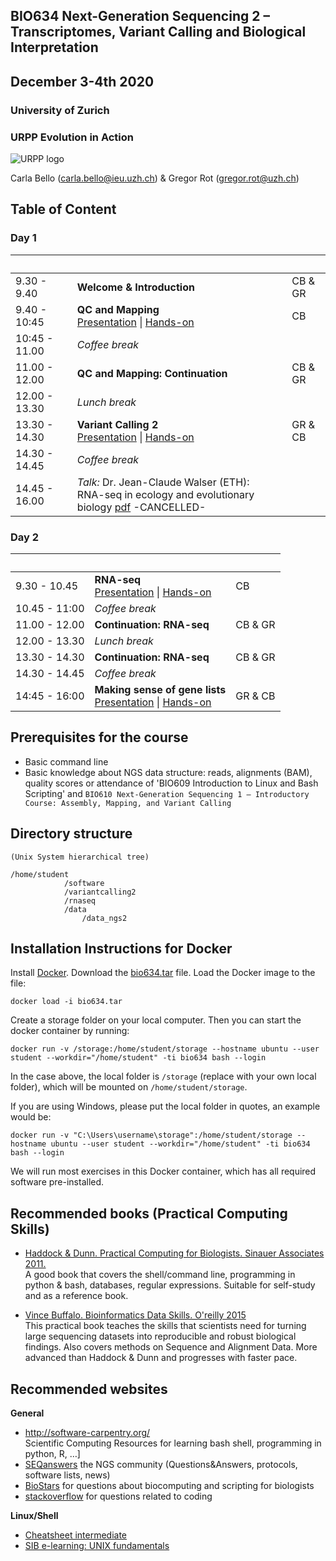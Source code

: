 ## BIO634 Next-Generation Sequencing 2 – Transcriptomes, Variant Calling and Biological Interpretation

## December 3-4th 2020


### University of Zurich
### URPP Evolution in Action
![URPP logo](Logo_URPP_kl2.png)

Carla Bello (carla.bello@ieu.uzh.ch) & Gregor Rot (gregor.rot@uzh.ch)

## Table of Content

### Day 1
&nbsp; | &nbsp; | &nbsp;
-------- | --- | --- 
9.30 - 9.40 | **Welcome & Introduction** | CB & GR
9.40 - 10:45 | **QC and Mapping** <br /> [Presentation](https://github.com/carlalbc/BIO634_2020/blob/master/Day1_QC_and_mapping/BIO634_Day1_DataQC_and_BWAmapping.pdf) \| [Hands-on](https://github.com/carlalbc/BIO634_2020/blob/master/Day1_QC_and_mapping/Day1_DataQC_and_mapping.md) | CB
10:45 - 11.00 | *Coffee break*
11.00 - 12.00 | **QC and Mapping: Continuation** | CB & GR
12.00 - 13.30 | *Lunch break*
13.30 - 14.30 | **Variant Calling 2** <br /> [Presentation](variant_calling/variant_calling_presentation.pdf)  \| [Hands-on](variant_calling/variant_calling_exercises.md) | GR & CB
14.30 - 14.45 | *Coffee break*
14.45 - 16.00 | *Talk:* Dr. Jean-Claude Walser (ETH): <br /> RNA-seq in ecology and evolutionary biology [pdf](https://github.com/carlalbc/BIO634_2019/blob/master/UniZH_Bio634_JCW_190603.pdf) -CANCELLED-

### Day 2
&nbsp; | &nbsp; | &nbsp;
-------- | --- | --- 
9.30 - 10.45 | **RNA-seq** <br /> [Presentation](https://github.com/carlalbc/BIO634_2020/blob/master/Day2_RNAseq/BIO634_Day2_RNAseq.pdf) \| [Hands-on](https://github.com/carlalbc/BIO634_2020/blob/master/Day2_RNAseq/Day2_RNAseq.md) | CB 
10.45 - 11:00 | *Coffee break*
11.00 - 12.00 |  **Continuation: RNA-seq**  | CB & GR
12.00 - 13.30 | *Lunch break* 
13.30 - 14.30 |  **Continuation: RNA-seq**  | CB & GR
14.30 - 14.45 | *Coffee break* |
14:45 - 16:00 |  **Making sense of gene lists** <br /> [Presentation](gene_lists/gene_lists_presentation.pdf)  \| [Hands-on](gene_lists/gene_lists_exercises.md) | GR & CB

## Prerequisites for the course

- Basic command line 
- Basic knowledge about NGS data structure: reads, alignments (BAM), quality scores or attendance of 'BIO609 Introduction to Linux and Bash Scripting' and `BIO610 Next-Generation Sequencing 1 – Introductory Course: Assembly, Mapping, and Variant Calling`

## Directory structure

```
(Unix System hierarchical tree)

/home/student
            /software
            /variantcalling2
            /rnaseq
            /data
                /data_ngs2
```

## Installation Instructions for Docker

Install [Docker](https://www.docker.com/). Download the [bio634.tar](https://bioinfo.evolution.uzh.ch/teaching/bio634.tar) file. Load the Docker image to the file:

```
docker load -i bio634.tar
```

Create a storage folder on your local computer. Then you can start the docker container by running:

```
docker run -v /storage:/home/student/storage --hostname ubuntu --user student --workdir="/home/student" -ti bio634 bash --login
```
In the case above, the local folder is `/storage` (replace with your own local folder), which will be mounted on `/home/student/storage`.

If you are using Windows, please put the local folder in quotes, an example would be:

```
docker run -v "C:\Users\username\storage":/home/student/storage --hostname ubuntu --user student --workdir="/home/student" -ti bio634 bash --login
```

We will run most exercises in this Docker container, which has all required software pre-installed.

## Recommended books (Practical Computing Skills)

- [Haddock & Dunn. Practical Computing for Biologists. Sinauer Associates 2011.](http://practicalcomputing.org)  
  A good book that covers the shell/command line, programming in python & bash, databases, regular expressions. 
  Suitable for self-study and as a reference book.

- [Vince Buffalo. Bioinformatics Data Skills. O'reilly 2015](http://shop.oreilly.com/product/0636920030157.do)  
  This practical book teaches the skills that scientists need for turning large sequencing datasets into reproducible and robust biological findings.
  Also covers methods on Sequence and Alignment Data. 
  More advanced than Haddock & Dunn and progresses with faster pace.


## Recommended websites

**General**  
- <http://software-carpentry.org/>  
  Scientific Computing Resources for learning bash shell, programming in python, R, …]  
- [SEQanswers](http://seqanswers.com/) the NGS community (Questions&Answers, protocols, software lists, news)   
- [BioStars](https://www.biostars.org/) for questions about biocomputing and scripting for biologists  
- [stackoverflow](http://stackoverflow.com/) for questions related to coding

**Linux/Shell**  
- [Cheatsheet intermediate](http://www.cheatography.com/davechild/cheat-sheets/linux-command-line/pdf/)  
- [SIB e-learning: UNIX fundamentals](http://edu.isb-sib.ch/pluginfile.php/2878/mod_resource/content/3/couselab-html/content.html)
